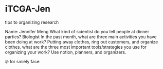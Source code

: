 # iTCGA-Jen
tips to organizing research

Name: Jennifer Meng
What kind of scientist do you tell people at dinner parties? Biologist
In the past month, what are three main activities you have been doing at work? Putting away clothes, ring out customers, and organize clothes.
what are the three most important tools/strategies you use for organizing your work? Use notion, planners, and organizers.

🤓 for smiely face
